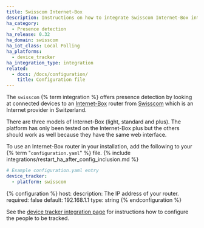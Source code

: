 ```yaml
---
title: Swisscom Internet-Box
description: Instructions on how to integrate Swisscom Internet-Box into Home Assistant.
ha_category:
  - Presence detection
ha_release: 0.32
ha_domain: swisscom
ha_iot_class: Local Polling
ha_platforms:
  - device_tracker
ha_integration_type: integration
related:
  - docs: /docs/configuration/
    title: Configuration file
---
```


The `swisscom` {% term integration %} offers presence detection by looking at connected devices to an [Internet-Box](https://www.swisscom.ch/en/residential/help/device/internet-router.html) router from [Swisscom](https://www.swisscom.ch) which is an Internet provider in Switzerland.

<div class='note'>
There are three models of Internet-Box (light, standard and plus). The platform has only been tested on the Internet-Box plus but the others should work as well because they have the same web interface.
</div>

To use an Internet-Box router in your installation, add the following to your {% term "`configuration.yaml`" %} file.
{% include integrations/restart_ha_after_config_inclusion.md %}

```yaml
# Example configuration.yaml entry
device_tracker:
  - platform: swisscom
```

{% configuration %}
host:
  description: The IP address of your router.
  required: false
  default: 192.168.1.1
  type: string
{% endconfiguration %}

See the [device tracker integration page](/integrations/device_tracker/) for instructions how to configure the people to be tracked.
